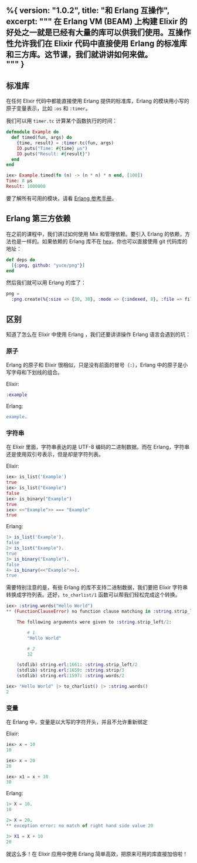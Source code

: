 %{
  version: "1.0.2",
  title: "和 Erlang 互操作",
  excerpt: """
  在 Erlang VM (BEAM) 上构建 Elixir 的好处之一就是已经有大量的库可以供我们使用。互操作性允许我们在 Elixir 代码中直接使用 Erlang 的标准库和三方库。这节课，我们就讲讲如何来做。  
  """
}
---

## 标准库

在任何 Elixir 代码中都能直接使用 Erlang 提供的标准库，Erlang 的模块用小写的原子变量表示，比如 `:os` 和 `:timer`。  

我们可以用 `timer.tc` 计算某个函数执行的时间：  

```elixir
defmodule Example do
  def timed(fun, args) do
    {time, result} = :timer.tc(fun, args)
    IO.puts("Time: #{time} μs")
    IO.puts("Result: #{result}")
  end
end

iex> Example.timed(fn (n) -> (n * n) * n end, [100])
Time: 8 μs
Result: 1000000
```

要了解所有可用的模块，请看 [Erlang 参考手册](http://erlang.org/doc/apps/stdlib/)。  

## Erlang 第三方依赖

在之前的课程中，我们讲过如何使用 Mix 和管理依赖。要引入 Erlang 的依赖，方法也是一样的。如果依赖的 Erlang 库不在 [hex](https://hex.pm)，你也可以直接使用 git 代码库的地址：  

```elixir
def deps do
  [{:png, github: "yuce/png"}]
end
```

然后我们就可以用 Erlang 的库了：  

```elixir
png =
  :png.create(%{:size => {30, 30}, :mode => {:indexed, 8}, :file => file, :palette => palette})
```

## 区别

知道了怎么在 Elixir 中使用 Erlang ，我们还要讲讲操作 Erlang 语言会遇到的坑：  

### 原子

Erlang 的原子和 Elixir 很相似，只是没有前面的冒号（`:`），Erlang 中的原子是小写字母和下划线的组合。  

Elixir:  

```elixir
:example
```

Erlang:  

```erlang
example.
```

### 字符串

在 Elixir 里面，字符串表达的是 UTF-8 编码的二进制数据。而在 Erlang，字符串还是使用双引号表示，但是却是字符列表。  

Elixir:  

```elixir
iex> is_list('Example')
true
iex> is_list("Example")
false
iex> is_binary("Example")
true
iex> <<"Example">> === "Example"
true
```

Erlang:  

```erlang
1> is_list('Example').
false
2> is_list("Example").
true
3> is_binary("Example").
false
4> is_binary(<<"Example">>).
true
```

需要特别注意的是，有些 Erlang 的库不支持二进制数据，我们要把 Elixir 字符串转换成字符列表。还好，`to_charlist/1` 函数可以帮我们轻松完成这个转换。  

```elixir
iex> :string.words("Hello World")
** (FunctionClauseError) no function clause matching in :string.strip_left/2

    The following arguments were given to :string.strip_left/2:

        # 1
        "Hello World"

        # 2
        32

    (stdlib) string.erl:1661: :string.strip_left/2
    (stdlib) string.erl:1659: :string.strip/3
    (stdlib) string.erl:1597: :string.words/2

iex> "Hello World" |> to_charlist() |> :string.words()
2
```

### 变量

在 Erlang 中，变量是以大写的字符开头，并且不允许重新绑定

Elixir:  

```elixir
iex> x = 10
10

iex> x = 20
20

iex> x1 = x + 10
30
```

Erlang:  

```erlang
1> X = 10.
10

2> X = 20.
** exception error: no match of right hand side value 20

3> X1 = X + 10
20
```

就这么多！在 Elixir 应用中使用 Erlang 简单高效，把原来可用的库直接加倍啦！  
